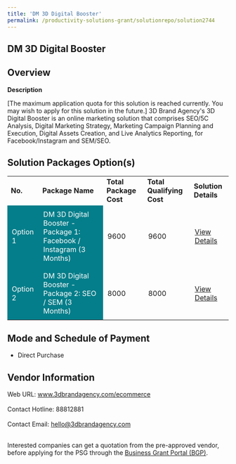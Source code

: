 ```yaml
---
title: 'DM 3D Digital Booster'
permalink: /productivity-solutions-grant/solutionrepo/solution2744
---
```


## DM 3D Digital Booster

## Overview

**Description**

[The maximum application quota for this solution is reached currently. You may wish to apply for this solution in the future.]  3D Brand Agency's 3D Digital Booster is an online marketing solution that comprises SEO/5C Analysis, Digital Marketing Strategy, Marketing Campaign Planning and Execution, Digital Assets Creation, and Live Analytics Reporting, for Facebook/Instagram and SEM/SEO.  

## Solution Packages Option(s)

<table>
<tr>
<td><b>No.</b></td>
<td><b>Package Name</b></td>
<td><b>Total Package Cost</b></td>
<td><b>Total Qualifying Cost</b></td>
<td><b>Solution Details</b></td>
</tr>
<tr>
<td style='padding: 10px; background-color: #037E8A; color: #FFFFFF;'>Option 1</td>
<td style='padding: 10px; background-color: #037E8A; color: #FFFFFF;'>DM 3D Digital Booster - Package 1: Facebook / Instagram (3 Months)</td>
<td style='padding: 10px;'>9600</td>
<td style='padding: 10px;'>9600</td>
<td style='padding: 10px;'><a href='https://www.gobusiness.gov.sg/images/psg/DM_3D_BRAND_AGENCY_20210423_Desensitised_Annex_3_Part_12.pdf' target='_blank'>View Details</a></td>
</tr>
<tr>
<td style='padding: 10px; background-color: #037E8A; color: #FFFFFF;'>Option 2</td>
<td style='padding: 10px; background-color: #037E8A; color: #FFFFFF;'>DM 3D Digital Booster - Package 2: SEO / SEM (3 Months)</td>
<td style='padding: 10px;'>8000</td>
<td style='padding: 10px;'>8000</td>
<td style='padding: 10px;'><a href='https://www.gobusiness.gov.sg/images/psg/DM_3D_BRAND_AGENCY_20210423_Desensitised_Annex_3_Part_34.pdf' target='_blank'>View Details</a></td>
</tr>
</table>

## Mode and Schedule of Payment

 - Direct Purchase

## Vendor Information

 Web URL: www.3dbrandagency.com/ecommerce <br><br>Contact Hotline: 88812881 <br><br>Contact Email: hello@3dbrandagency.com <br><br>

Interested companies can get a quotation from the pre-approved vendor, before applying for the PSG through the <a href='https://www.businessgrants.gov.sg/' target='_blank' rel='noopener'>Business Grant Portal (BGP)</a>.

<script src="/jquery/resize-tables.js"></script>
